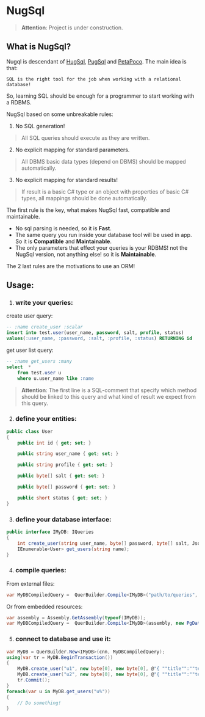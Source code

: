 # NugSql

> **Attention**: Project is under construction.

## What is NugSql?
Nugql is descendant of [HugSql](https://www.hugsql.org/), [PugSql](https://pugsql.org/) and [PetaPoco](https://github.com/CollaboratingPlatypus/PetaPoco). The main idea is that:

`SQL is the right tool for the job when working with a relational database!`

So, learning SQL should be enough for a programmer to start working with a RDBMS.

NugSql based on some unbreakable rules:

1. No SQL generation!

> All SQL queries should execute as they are written.

2. No explicit  mapping for standard parameters.

> All DBMS basic data types (depend on DBMS) should be mapped automatically.

3. No explicit mapping for standard results!

> If result is a basic C# type or an object with properties of basic C# types, all mappings should be done automatically.

The first rule is the key, what makes NugSql fast, compatible and maintainable.

* No sql parsing is needed, so it is **Fast**.
* The same query you run inside your database tool will be used in app. So it is **Compatible** and **Maintainable**.
* The only parameters that effect your queries is your RDBMS! not the NugSql version, not anything else! so it is **Maintainable**.

The 2 last rules are the motivations to use an ORM!

## Usage:

1. ### write your queries:
create user query:
``` SQL
-- :name create_user :scalar
insert into test.user(user_name, password, salt, profile, status)
values(:user_name, :password, :salt, :profile, :status) RETURNING id
```
get user list query:
``` SQL
-- :name get_users :many
select  *
    from test.user u
    where u.user_name like :name
```
> **Attention**: The first line is a SQL-comment that specify which method should be linked to this query and what kind of result we expect from this query.

2. ### define your entities:
```c#
public class User
{
    public int id { get; set; }

    public string user_name { get; set; }

    public string profile { get; set; }

    public byte[] salt { get; set; }

    public byte[] password { get; set; }

    public short status { get; set; }
}
```

3. ### define your database interface:
``` c#
public interface IMyDB: IQueries
{
    int create_user(string user_name, byte[] password, byte[] salt, Jsonb profile, short status);
    IEnumerable<User> get_users(string name);
}
```

4. ### compile queries:
From external files:
``` c#
var MyDBCompiledQuery =  QuerBuilder.Compile<IMyDB>("path/to/queries", new PgDatabaseProvider());
```
Or from embedded resources:
``` c#
var assembly = Assembly.GetAssembly(typeof(IMyDB));
var MyDBCompiledQuery =  QuerBuilder.Compile<IMyDB>(assembly, new PgDatabaseProvider());
```

5. ### connect to database and use it:
``` c#
var MyDB = QuerBuilder.New<IMyDB>(cnn, MyDBCompiledQuery);
using(var tr = MyDB.BeginTransaction())
{
    MyDB.create_user("u1", new byte[0], new byte[0], @"{ ""title"":""test1"" }", 1);
    MyDB.create_user("u2", new byte[0], new byte[0], @"{ ""title"":""test2"" }", 1);
    tr.Commit();
}
foreach(var u in MyDB.get_users("u%"))
{
    // Do something!
}
```
